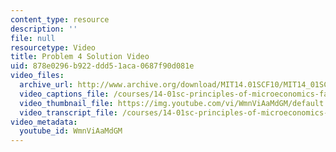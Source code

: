 ```yaml
---
content_type: resource
description: ''
file: null
resourcetype: Video
title: Problem 4 Solution Video
uid: 878e0296-b922-ddd5-1aca-0687f90d081e
video_files:
  archive_url: http://www.archive.org/download/MIT14.01SCF10/MIT14_01SCF10_problem_2-4_300k.mp4
  video_captions_file: /courses/14-01sc-principles-of-microeconomics-fall-2011/6ec8857a4c1e55d9a36e7f66fb6110be_WmnViAaMdGM.vtt
  video_thumbnail_file: https://img.youtube.com/vi/WmnViAaMdGM/default.jpg
  video_transcript_file: /courses/14-01sc-principles-of-microeconomics-fall-2011/22976bf58d2ce85b281891234fcd8997_WmnViAaMdGM.pdf
video_metadata:
  youtube_id: WmnViAaMdGM
---
```

